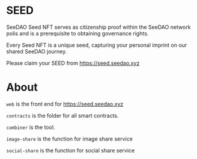 # SEED

SeeDAO Seed NFT serves as citizenship proof within the SeeDAO network polis and is a prerequisite to obtaining governance rights.

Every Seed NFT is a unique seed, capturing your personal imprint on our shared SeeDAO journey.


Please claim your SEED from https://seed.seedao.xyz


# About

`web` is the front end for https://seed.seedao.xyz

`contracts` is the folder for all smart contracts.

`combiner` is the tool.

`image-share` is the function for image share service

`social-share` is the function for social share service
